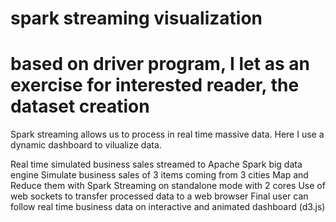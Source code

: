 # spark streaming visualization
# based on driver program, I let as an exercise for interested reader, the dataset creation
Spark streaming allows us to process in real time massive data. Here I use a dynamic dashboard to vilualize data.

Real time simulated business sales streamed to  Apache Spark big data engine
Simulate business sales of 3 items coming from 3 cities 
Map and Reduce them with Spark Streaming on standalone mode with 2 cores
Use of web sockets to transfer processed data to a web browser
Final user can follow real time business data on interactive and animated dashboard (d3.js)
